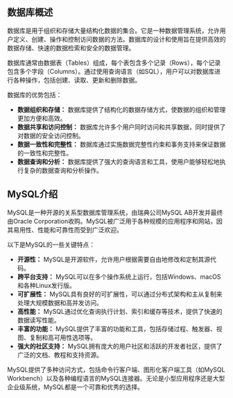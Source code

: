 ## 数据库概述

数据库是用于组织和存储大量结构化数据的集合。它是一种数据管理系统，允许用户定义、创建、操作和控制访问数据的方法。数据库的设计和使用旨在提供高效的数据存储、快速的数据检索和安全的数据管理。

数据库通常由数据表（Tables）组成，每个表包含多个记录（Rows），每个记录包含多个字段（Columns）。通过使用查询语言（如SQL），用户可以对数据库进行各种操作，包括创建、读取、更新和删除数据。

数据库的优势包括：

- **数据组织和存储：** 数据库提供了结构化的数据存储方式，使数据的组织和管理更加方便和高效。
- **数据共享和访问控制：** 数据库允许多个用户同时访问和共享数据，同时提供了对数据的安全访问控制。
- **数据一致性和完整性：** 数据库通过实施数据完整性约束和事务支持来保证数据的一致性和完整性。
- **数据查询和分析：** 数据库提供了强大的查询语言和工具，使用户能够轻松地执行复杂的数据查询和分析操作。

## MySQL介绍

MySQL是一种开源的关系型数据库管理系统，由瑞典公司MySQL AB开发并最终由Oracle Corporation收购。MySQL被广泛用于各种规模的应用程序和网站，因其易用性、性能和可靠性而受到广泛欢迎。

以下是MySQL的一些关键特点：

- **开源性：** MySQL是开源软件，允许用户根据需要自由地修改和定制其源代码。
- **跨平台支持：** MySQL可以在多个操作系统上运行，包括Windows、macOS和各种Linux发行版。
- **可扩展性：** MySQL具有良好的可扩展性，可以通过分布式架构和主从复制来处理大规模数据和高并发访问。
- **高性能：** MySQL通过优化查询执行计划、索引和缓存等技术，提供了快速的数据读写性能。
- **丰富的功能：** MySQL提供了丰富的功能和工具，包括存储过程、触发器、视图、复制和高可用性选项等。
- **强大的社区支持：** MySQL拥有庞大的用户社区和活跃的开发者社区，提供了广泛的文档、教程和支持资源。

MySQL提供了多种访问方式，包括命令行客户端、图形化客户端工具（如MySQL Workbench）以及各种编程语言的MySQL连接器。无论是小型应用程序还是大型企业级系统，MySQL都是一个可靠和优秀的选择。